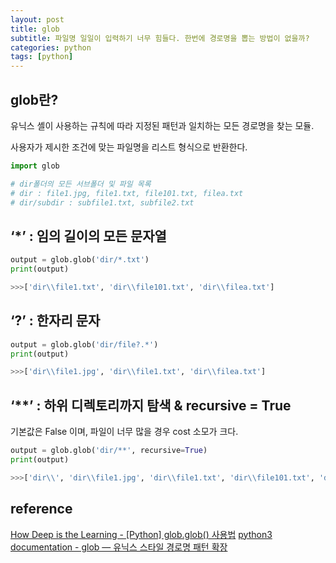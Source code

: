 ```yaml
---
layout: post
title: glob
subtitle: 파일명 일일이 입력하기 너무 힘들다. 한번에 경로명을 뽑는 방법이 없을까?
categories: python
tags: [python]
---
```


## glob란?

유닉스 셸이 사용하는 규칙에 따라 지정된 패턴과 일치하는 모든 경로명을 찾는 모듈.

사용자가 제시한 조건에 맞는 파일명을 리스트 형식으로 반환한다.

```python
import glob

# dir폴더의 모든 서브폴더 및 파일 목록
# dir : file1.jpg, file1.txt, file101.txt, filea.txt
# dir/subdir : subfile1.txt, subfile2.txt
```


## ‘*’ : 임의 길이의 모든 문자열

```python
output = glob.glob('dir/*.txt')
print(output)

>>>['dir\\file1.txt', 'dir\\file101.txt', 'dir\\filea.txt']
```


## ‘?’ : 한자리 문자

```python
output = glob.glob('dir/file?.*')
print(output)

>>>['dir\\file1.jpg', 'dir\\file1.txt', 'dir\\filea.txt']
```


## ‘**’ : 하위 디렉토리까지 탐색 & recursive = True

기본값은 False 이며, 파일이 너무 많을 경우 cost 소모가 크다.

```python
output = glob.glob('dir/**', recursive=True)
print(output)

>>>['dir\\', 'dir\\file1.jpg', 'dir\\file1.txt', 'dir\\file101.txt', 'dir\\filea.txt', 'dir\\subdir', 'dir\\subdir\\subfile1.txt', 'dir\\subdir\\subfile2.txt']
```


## reference

[How Deep is the Learning - [Python] glob.glob() 사용법](https://m.blog.naver.com/PostView.naver?isHttpsRedirect=true&blogId=siniphia&logNo=221397012627)
[python3 documentation - glob — 유닉스 스타일 경로명 패턴 확장](https://docs.python.org/ko/3/library/glob.html#module-glob)